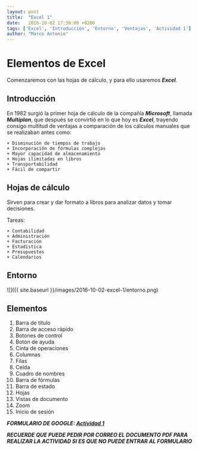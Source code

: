 ```yaml
---
layout: post
title:  "Excel 1"
date:   2016-10-02 17:30:00 +0200
tags: ['Excel', 'Introducción', 'Entorno', 'Ventajas', 'Actividad 1']
author: "Marco Antonio"
---
```

# Elementos de Excel

Comenzaremos con las hojas de cálculo, y para ello usaremos ***Excel***.

## Introducción

En 1982 surgió la primer hoja de cálculo de la compañía ***Microsoft***, llamada ***Multiplan***, que después se convirtió en lo que hoy es ***Excel***, trayendo consigo multitud de ventajas a comparación de los cálculos manuales que se realizaban antes como:

    + Disminución de tiempos de trabajo
    + Incorporación de fórmulas complejas
    + Mayor capacidad de almacenamiento
    + Hojas ilimitadas en libros
    + Transportabilidad
    + Fácil de compartir

## Hojas de cálculo

Sirven para crear y dar formato a libros para analizar datos y tomar decisiones.

Tareas:

    + Contabilidad
    + Administración
    + Facturación
    + Estadistica
    + Presupuestos
    + Calendarios

## Entorno
![]({{ site.baseurl }}/images/2016-10-02-excel-1/entorno.png)

## Elementos

1. Barra de título
2. Barra de acceso rápido
3. Botones de control
4. Botón de ayuda
5. Cinta de operaciones
6. Columnas
7. Filas
8. Celda
9. Cuadro de nombres
10. Barra de fórmulas
11. Barra de estado
12. Hojas
13. Vistas de documento
14. Zoom
15. Inicio de sesión

***FORMULARIO DE GOOGLE: [Actividad 1](https://goo.gl/forms/7CdfMGQdofZWuSUg2)***

***RECUERDE QUE PUEDE PEDIR POR CORREO EL DOCUMENTO PDF PARA REALIZAR LA ACTIVIDAD SI ES QUE NO PUEDE ENTRAR AL FORMULARIO***